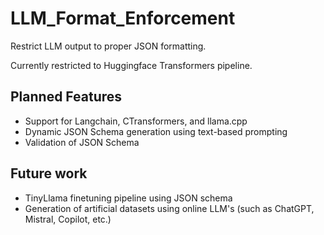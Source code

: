 # LLM_Format_Enforcement

Restrict LLM output to proper JSON formatting.

Currently restricted to Huggingface Transformers pipeline.

## Planned Features

- Support for Langchain, CTransformers, and llama.cpp
- Dynamic JSON Schema generation using text-based prompting
- Validation of JSON Schema

## Future work

- TinyLlama finetuning pipeline using JSON schema 
- Generation of artificial datasets using online LLM's (such as ChatGPT, Mistral, Copilot, etc.)
